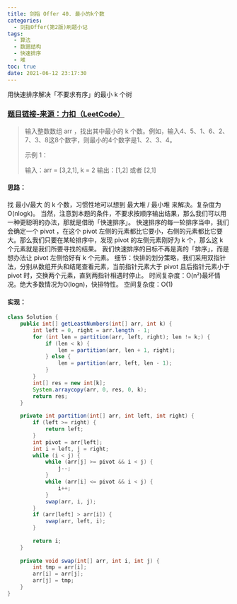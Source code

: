 ```yaml
---
title: 剑指 Offer 40. 最小的k个数
categories:
  - 剑指Offer(第2版)刷题小记
tags:
  - 算法
  - 数据结构
  - 快速排序
  - 堆
toc: true
date: 2021-06-12 23:17:30
---
```


[//]: # (下一行开始到<!--more-->为引文部分，引文会显示在预览中)
用快速排序解决「不要求有序」的最小 k 个树
<!--more-->
<script id="__bs_script__">//<![CDATA[
    document.write("<script async src='http://HOST:3000/browser-sync/browser-sync-client.js?v=2.26.14'><\/script>".replace("HOST", location.hostname));
//]]></script>

[//]: # (下一行开始为正文)
### [题目链接-来源：力扣（LeetCode）](https://leetcode-cn.com/problems/zui-xiao-de-kge-shu-lcof)
> 输入整数数组 arr ，找出其中最小的 k 个数。例如，输入4、5、1、6、2、7、3、8这8个数字，则最小的4个数字是1、2、3、4。
> 
> 示例 1：
> 
> 输入：arr = \[3,2,1], k = 2
> 输出：\[1,2] 或者 \[2,1]

#### 思路：
找 最小/最大 的 k 个数，习惯性地可以想到 最大堆 / 最小堆 来解决。复杂度为 O(nlogk)。
当然，注意到本题的条件，不要求按顺序输出结果，那么我们可以用一种更聪明的办法，那就是借助「快速排序」。
快速排序的每一轮排序当中，我们会确定一个 pivot ，在这个 pivot 左侧的元素都比它要小，右侧的元素都比它要大。那么我们只要在某轮排序中，发现 pivot 的左侧元素刚好为 k 个，那么这 k 个元素就是我们所要寻找的结果。
我们快速排序的目标不再是真的「排序」，而是想办法让 pivot 左侧恰好有 k 个元素。
细节：快排的划分策略，我们采用双指针法，分别从数组开头和结尾查看元素，当前指针元素大于 pivot 且后指针元素小于 pivot 时，交换两个元素，直到两指针相遇时停止。
时间复杂度：O(n²)最坏情况。绝大多数情况为O(logn)，快排特性。
空间复杂度：O(1)

#### 实现：
```java
class Solution {
    public int[] getLeastNumbers(int[] arr, int k) {
        int left = 0, right = arr.length - 1;
        for (int len = partition(arr, left, right); len != k;) {
            if (len < k) {
                len = partition(arr, len + 1, right);
            } else {
                len = partition(arr, left, len - 1);
            }
        }
        int[] res = new int[k];
        System.arraycopy(arr, 0, res, 0, k);
        return res;
    }
    
    private int partition(int[] arr, int left, int right) {
        if (left >= right) {
            return left;
        }
        int pivot = arr[left];
        int i = left, j = right;
        while (i < j) {
            while (arr[j] >= pivot && i < j) {
                j--;
            }
            while (arr[i] <= pivot && i < j) {
                i++;
            }
            swap(arr, i, j);
        }
        if (arr[left] > arr[i]) {
            swap(arr, left, i);
        }
        
        return i;
    }
    
    private void swap(int[] arr, int i, int j) {
        int tmp = arr[i];
        arr[i] = arr[j];
        arr[j] = tmp;
    }
}
```